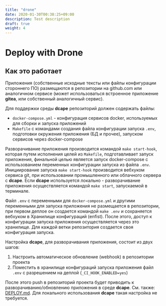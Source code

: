 ```yaml
---
title: "drone"
date: 2020-01-30T00:38:25+09:00
description: Test description
draft: true
weight: 4
---
```


# Deploy with Drone


## Как это работает

Приложения (собственные исходные тексты или файлы конфигурации стороннего ПО) размещаются в репозитории на github.com или аналогичном сервисе (может использоваться встроенное приложение **gitea**, или собственный аналогичный сервис).

Для поддержки среды **dcape** репозиторий должен содержать файлы:
* `docker-compose.yml` - конфигурация сервисов docker, используемых для сборки и запуска приложений
* `Makefile` с командами создания файла конфигурации запуска `.env`, подготовки окружения приложения (БД и прочее), запуском сервисов через docker-compose

Разворачивание приложения производится командой `make start-hook`, которая путем исполнения целей из `Makefile`, подготавливает запуск приложения, финальной целью является запуск docker-compose с использованием переменных конфигурации запуска из файла `.env`. Инициирование запуска `make start-hook` производится вебхуком сервиса git, при использовании промышленного или облачного сервера с **dcape**. Если **dcape** используется локально - разворачивание приложения осуществляется командой `make start`, запускаемой в терминале.

Файл `.env` c переменными для `docker-compose.yml` и другими переменными для запуска приложения не размещается в репозитории, при первом деплое он создается командой `make .env` и сохраняется вебхуком в Хранилище конфигураций (enfist). После этого, доступ к конфигурации запуска приложения осуществляется через это хранилище. Для каждой ветки репозитория создается своя конфигурация запуска.

Настройка **dcape**, для разворачивания приложения, состоит из двух шагов:
1. Настроить автоматическое обновление (webhook) в репозитории проекта
2. Поместить в хранилище конфигураций запуска приложения файл `.env` с разрешением на деплой (`_CI_HOOK_ENABLED=yes`)

После этого push в репозиторий проекта будет приводить к разворачиванию/обновлению приложения в среде **dcape**.
См. также: [DEPLOY.md](DEPLOY.md).
Для локального использования **dcape** такая настройка не требуется.